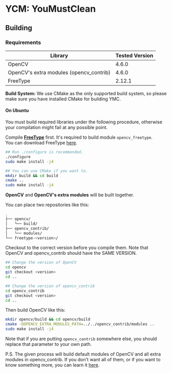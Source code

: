 # YCM: YouMustClean

## Building

### Requirements

| Library                                  | Tested Version |
| ---------------------------------------- | -------------- |
| OpenCV                                   | 4.6.0          |
| OpenCV's extra modules (opencv\_contrib) | 4.6.0          |
| FreeType                                 | 2.12.1         |

**Build System:** We use CMake as the only supported build system, so please make sure you have installed CMake for building YMC.

#### On Ubuntu

You must build required libraries under the following procedure, otherwise your compilation might fail at any possible point.

Compile [**FreeType**](https://freetype.org/) first. It's required to build module `opencv_freetype`.<br>
You can download FreeType [here](https://download.savannah.gnu.org/releases/freetype/).

```bash
## Run ./configure is recommended.
./configure
sudo make install -j4

## You can use CMake if you want to.
mkdir build && cd build
cmake ..
sudo make install -j4
```

**OpenCV** and **OpenCV's extra modules** will be built together.

You can place two repositories like this:

```bash
.
├── opencv/
│   └── build/
├── opencv_contrib/
│   └── modules/
└── freetype-<version>/
```

Checkout to the correct version before you compile them. Note that OpenCV and opencv\_contrib should have the SAME VERSION.

```bash
## Change the version of OpenCV
cd opencv
git checkout <version>
cd ..

## Change the version of opencv_contrib
cd opencv_contrib
git checkout <version>
cd ..
```

Then build OpenCV like this:

```bash
mkdir opencv/build && cd opencv/build
cmake -DOPENCV_EXTRA_MODULES_PATH=../../opencv_contrib/modules ..
sudo make install -j4
```

Note that if you are putting `opencv_contrib` somewhere else, you should replace that parameter to your own path.

P.S. The given process will build default modules of OpenCV and all extra modules in opencv\_contrib. If you don't want all of them, or if you want to know something more, you can learn it [here](https://github.com/opencv/opencv_contrib).

